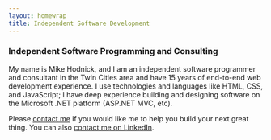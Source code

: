 ```yaml
---
layout: homewrap
title: Independent Software Development
---
```



<h3>Independent Software Programming and Consulting</h3>

<p>My name is Mike Hodnick, and I am an independent software programmer and consultant in the Twin Cities
	area and have 15 years of end-to-end web development experience. I use technologies and
	languages like HTML, CSS, and JavaScript; I have deep experience building
	and designing software on the Microsoft .NET platform (ASP.NET MVC, etc).</p>

<p>Please <a href="contact.html">contact me</a> if you would like me to help
	you build your next great thing. You can also 
	<a href="www.linkedin.com/in/michaelhodnick">contact me on LinkedIn</a>.</p>